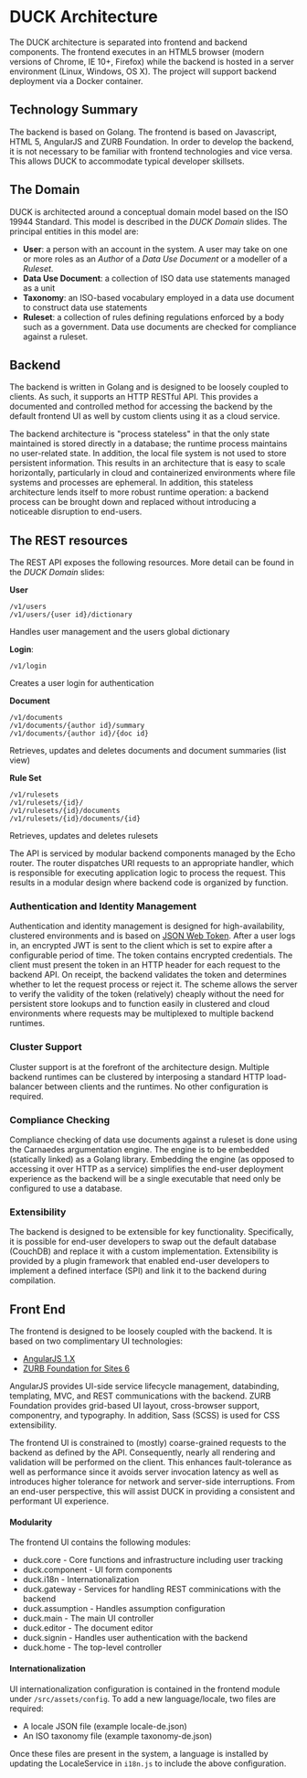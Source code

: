 DUCK Architecture
===================

The DUCK architecture is separated into frontend and backend components. The frontend executes in an HTML5 browser (modern versions of Chrome, IE 10+, Firefox) while the backend is hosted in a server environment (Linux, Windows, OS X). The project will support backend deployment via a Docker container.

## Technology Summary

The backend is based on Golang. The frontend is based on Javascript, HTML 5, AngularJS and ZURB Foundation. In order to develop the backend, it is not necessary to be familiar with frontend technologies and vice versa. This allows DUCK to accommodate typical developer skillsets.    
   
## The Domain

DUCK is architected around a conceptual domain model based on the ISO 19944 Standard. This model is described in the _DUCK Domain_ slides. The principal entities in this model are:

- **User**: a person with an account in the system. A user may take on one or more roles as an _Author_ of a _Data Use Document_ or a modeller of a _Ruleset_.
- **Data Use Document**: a collection of ISO data use statements managed as a unit
- **Taxonomy**: an ISO-based vocabulary employed in a data use document to construct data use statements
- **Ruleset**: a collection of rules defining regulations enforced by a body such as a government. Data use documents are checked for compliance against a ruleset.
   
## Backend
   
The backend is written in Golang and is designed to be loosely coupled to clients. As such, it supports an HTTP RESTful API. This provides a documented and controlled method for accessing the backend by the default frontend UI as well by custom clients using it as a cloud service.  

The backend architecture is "process stateless" in that the only state maintained is stored directly in a database; the runtime process maintains no user-related state. In addition, the local file system is not used to store persistent information. This results in an architecture that is easy to scale horizontally, particularly in cloud and containerized environments where file systems and processes are ephemeral. In addition, this stateless architecture 
lends itself to more robust runtime operation: a backend process can be brought down and replaced without introducing a noticeable disruption to end-users.
 
## The REST resources
  
The REST API exposes the following resources. More detail can be found in the _DUCK Domain_ slides:
  
**User**
 
    /v1/users
    /v1/users/{user id}/dictionary

Handles user management and the users global dictionary

**Login**: 
    
    /v1/login
    
Creates a user login for authentication

     
**Document**

    /v1/documents
    /v1/documents/{author id}/summary
    /v1/documents/{author id}/{doc id}

Retrieves, updates and deletes documents and document summaries (list view)

**Rule Set**

    /v1/rulesets
    /v1/rulesets/{id}/
    /v1/rulesets/{id}/documents
    /v1/rulesets/{id}/documents/{id}
    
Retrieves, updates and deletes rulesets

The API is serviced by modular backend components managed by the Echo router. The router dispatches URI requests to an appropriate handler, which is responsible for executing application logic to process the request. This results in a modular design where backend code is organized by function. 

### Authentication and Identity Management   
   
Authentication and identity management is designed for high-availability, clustered environments and is based on [JSON Web Token](https://tools.ietf.org/html/rfc7519). After a user logs in, an encrypted JWT is sent to the client which is set to expire after a configurable period of time. The token contains encrypted credentials. The client must present the token in an HTTP header for each request to the backend API. On receipt, the backend validates the token and determines whether to let the request process or reject it. The scheme allows the server to verify the validity of the token (relatively) cheaply without the need for persistent store lookups and to function easily in clustered and cloud environments where requests may be multiplexed to multiple backend runtimes. 

### Cluster Support   

Cluster support is at the forefront of the architecture design. Multiple backend runtimes can be clustered by interposing a standard HTTP load-balancer between clients and the runtimes. No other configuration is required.
 
### Compliance Checking

Compliance checking of data use documents against a ruleset is done using the Carnaedes argumentation engine. The engine is to be embedded (statically linked) as a Golang library. Embedding the engine (as opposed to accessing it over HTTP as a service) simplifies the end-user deployment experience as the backend will be a single executable that need only be configured to use a database.  

### Extensibility

The backend is designed to be extensible for key functionality. Specifically, it is possible for end-user developers to swap out the default database (CouchDB) and replace it with a custom implementation. Extensibility is provided by a plugin framework that enabled end-user developers to implement a defined interface (SPI) and link it to the backend during compilation. 
   
## Front End

The frontend is designed to be loosely coupled with the backend. It is based on two complimentary UI technologies:
    
* [AngularJS 1.X](https://angularjs.org)
* [ZURB Foundation for Sites 6](http://foundation.zurb.com/sites.html)
    
AngularJS provides UI-side service lifecycle management, databinding, templating, MVC, and REST communications with the backend. ZURB Foundation provides grid-based UI layout, cross-browser support, componentry, and typography. In addition, Sass (SCSS) is used for CSS extensibility.

The frontend UI is constrained to (mostly) coarse-grained requests to the backend as defined by the API. Consequently, nearly all rendering and validation will be performed on the client. This enhances fault-tolerance as well as performance since it avoids server invocation latency as well as introduces higher tolerance for network and server-side interruptions. From an end-user perspective, this will assist DUCK in providing a consistent and performant UI experience.  
 
#### Modularity
 
 The frontend UI contains the following modules:
  
  * duck.core - Core functions and infrastructure including user tracking
  * duck.component - UI form components
  * duck.i18n - Internationalization
  * duck.gateway - Services for handling REST comminications with the backend
  * duck.assumption - Handles assumption configuration
  * duck.main - The main UI controller
  * duck.editor - The document editor 
  * duck.signin - Handles user authentication with the backend
  * duck.home - The top-level controller
  
  
#### Internationalization
  
  UI internationalization configuration is contained in the frontend module under `/src/assets/config`. To add a new language/locale, two files are required:
  
  * A locale JSON file (example locale-de.json)
  * An ISO taxonomy file (example taxonomy-de.json)
  
  Once these files are present in the system, a language is installed by updating the LocaleService in `i18n.js` to include the above configuration.
  
  
    
    
 
    
